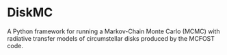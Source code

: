 # DiskMC
A Python framework for running a Markov-Chain Monte Carlo (MCMC) with radiative transfer models of circumstellar disks produced by the MCFOST code. 
